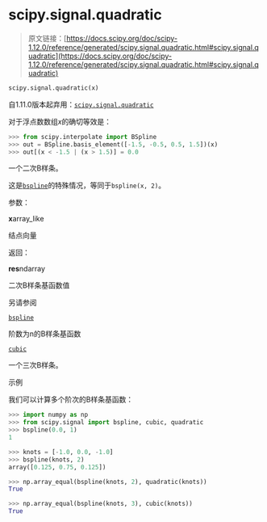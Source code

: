 # scipy.signal.quadratic

> 原文链接：[https://docs.scipy.org/doc/scipy-1.12.0/reference/generated/scipy.signal.quadratic.html#scipy.signal.quadratic](https://docs.scipy.org/doc/scipy-1.12.0/reference/generated/scipy.signal.quadratic.html#scipy.signal.quadratic)

```py
scipy.signal.quadratic(x)
```

自1.11.0版本起弃用：[`scipy.signal.quadratic`](#scipy.signal.quadratic)

对于浮点数数组*x*的确切等效是：

```py
>>> from scipy.interpolate import BSpline
>>> out = BSpline.basis_element([-1.5, -0.5, 0.5, 1.5])(x)
>>> out[(x < -1.5 | (x > 1.5)] = 0.0 
```

一个二次B样条。

这是[`bspline`](https://docs.scipy.org/doc/scipy-1.12.0/reference/generated/scipy.signal.bspline.html#scipy.signal.bspline)的特殊情况，等同于`bspline(x, 2)`。

参数：

**x**array_like

结点向量

返回：

**res**ndarray

二次B样条基函数值

另请参阅

[`bspline`](https://docs.scipy.org/doc/scipy-1.12.0/reference/generated/scipy.signal.bspline.html#scipy.signal.bspline)

阶数为n的B样条基函数

[`cubic`](https://docs.scipy.org/doc/scipy-1.12.0/reference/generated/scipy.signal.cubic.html#scipy.signal.cubic)

一个三次B样条。

示例

我们可以计算多个阶次的B样条基函数：

```py
>>> import numpy as np
>>> from scipy.signal import bspline, cubic, quadratic
>>> bspline(0.0, 1)
1 
```

```py
>>> knots = [-1.0, 0.0, -1.0]
>>> bspline(knots, 2)
array([0.125, 0.75, 0.125]) 
```

```py
>>> np.array_equal(bspline(knots, 2), quadratic(knots))
True 
```

```py
>>> np.array_equal(bspline(knots, 3), cubic(knots))
True 
```
